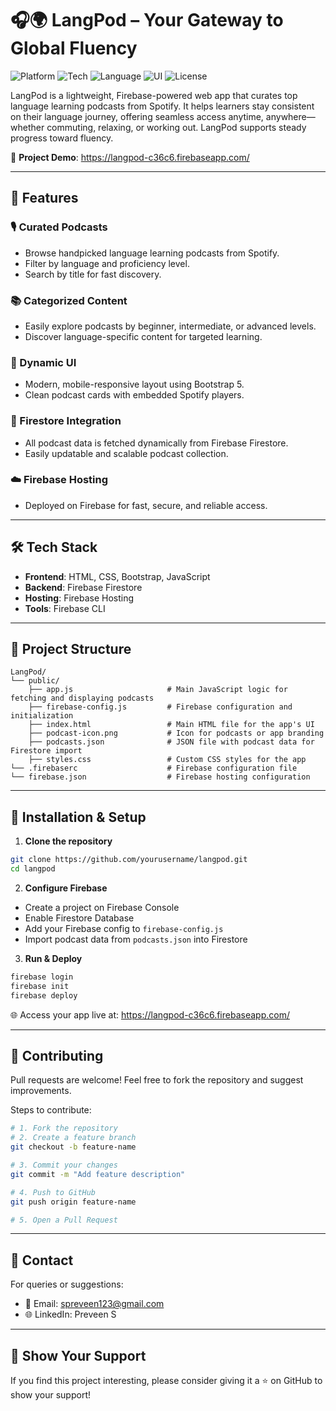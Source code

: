 # 🎧🌍 LangPod – Your Gateway to Global Fluency

![Platform](https://img.shields.io/badge/Platform-Web-blue.svg)
![Tech](https://img.shields.io/badge/Backend-Firebase-orange.svg)
![Language](https://img.shields.io/badge/Language-JavaScript-yellow.svg)
![UI](https://img.shields.io/badge/UI-Bootstrap-green.svg)
![License](https://img.shields.io/badge/License-MIT-lightgrey.svg)

LangPod is a lightweight, Firebase-powered web app that curates top language learning podcasts from Spotify. It helps learners stay consistent on their language journey, offering seamless access anytime, anywhere—whether commuting, relaxing, or working out. LangPod supports steady progress toward fluency.

🔗 **Project Demo**: <https://langpod-c36c6.firebaseapp.com/>

---

## 🚀 Features

### 🎙️ Curated Podcasts
- Browse handpicked language learning podcasts from Spotify.  
- Filter by language and proficiency level.  
- Search by title for fast discovery.

### 📚 Categorized Content
- Easily explore podcasts by beginner, intermediate, or advanced levels.  
- Discover language-specific content for targeted learning.

### 🧩 Dynamic UI
- Modern, mobile-responsive layout using Bootstrap 5.  
- Clean podcast cards with embedded Spotify players.

### 📂 Firestore Integration
- All podcast data is fetched dynamically from Firebase Firestore.  
- Easily updatable and scalable podcast collection.

### ☁️ Firebase Hosting
- Deployed on Firebase for fast, secure, and reliable access.

---

## 🛠️ Tech Stack

- **Frontend**: HTML, CSS, Bootstrap, JavaScript  
- **Backend**: Firebase Firestore  
- **Hosting**: Firebase Hosting  
- **Tools**: Firebase CLI

---

## 📂 Project Structure

```
LangPod/
└── public/
    ├── app.js                     # Main JavaScript logic for fetching and displaying podcasts
    ├── firebase-config.js         # Firebase configuration and initialization
    ├── index.html                 # Main HTML file for the app's UI
    ├── podcast-icon.png           # Icon for podcasts or app branding
    ├── podcasts.json              # JSON file with podcast data for Firestore import
    ├── styles.css                 # Custom CSS styles for the app
└── .firebaserc                    # Firebase configuration file
└── firebase.json                  # Firebase hosting configuration
```

---

## 🧪 Installation & Setup

1. **Clone the repository**

```bash
git clone https://github.com/yourusername/langpod.git
cd langpod
```

2. **Configure Firebase**

- Create a project on Firebase Console  
- Enable Firestore Database  
- Add your Firebase config to `firebase-config.js`  
- Import podcast data from `podcasts.json` into Firestore

3. **Run & Deploy**

```bash
firebase login
firebase init
firebase deploy
```

🌐 Access your app live at: <https://langpod-c36c6.firebaseapp.com/>

---

## 🤝 Contributing

Pull requests are welcome! Feel free to fork the repository and suggest improvements.

Steps to contribute:

```bash
# 1. Fork the repository
# 2. Create a feature branch
git checkout -b feature-name

# 3. Commit your changes
git commit -m "Add feature description"

# 4. Push to GitHub
git push origin feature-name

# 5. Open a Pull Request
```

---

## 📧 Contact

For queries or suggestions:

- 📩 Email: spreveen123@gmail.com  
- 🌐 LinkedIn: Preveen S

---

## 🌟 Show Your Support

If you find this project interesting, please consider giving it a ⭐ on GitHub to show your support!
